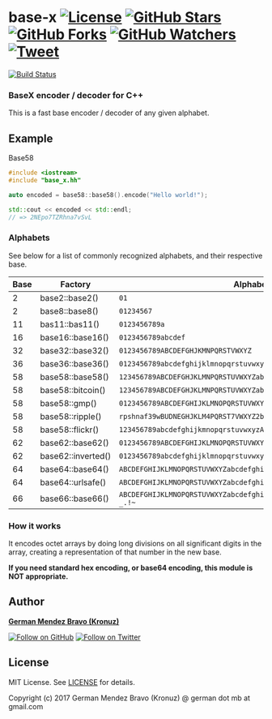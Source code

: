 ﻿# base-x [![License][license-img]][license-url] [![GitHub Stars][stars-img]][stars-url] [![GitHub Forks][forks-img]][forks-url] [![GitHub Watchers][watchers-img]][watchers-url] [![Tweet][tweet-img]][tweet-url]

[![Build Status](https://travis-ci.org/Kronuz/base-x.svg?branch=master)](https://travis-ci.org/Kronuz/base-x)

### BaseX encoder / decoder for C++

This is a fast base encoder / decoder of any given alphabet.


## Example

Base58

``` cpp
#include <iostream>
#include "base_x.hh"

auto encoded = base58::base58().encode("Hello world!");

std::cout << encoded << std::endl;
// => 2NEpo7TZRhna7vSvL
```


### Alphabets

See below for a list of commonly recognized alphabets, and their respective base.

Base | Factory             | Alphabet
-----|---------------------|-------------
   2 | base2::base2()      | `01`
   2 | base8::base8()      | `01234567`
  11 | bas11::bas11()      | `0123456789a`
  16 | base16::base16()    | `0123456789abcdef`
  32 | base32::base32()    | `0123456789ABCDEFGHJKMNPQRSTVWXYZ`
  36 | base36::base36()    | `0123456789abcdefghijklmnopqrstuvwxyz`
  58 | base58::base58()    | `123456789ABCDEFGHJKLMNPQRSTUVWXYZabcdefghijkmnopqrstuvwxyz`
  58 | base58::bitcoin()   | `123456789ABCDEFGHJKLMNPQRSTUVWXYZabcdefghijkmnopqrstuvwxyz`
  58 | base58::gmp()       | `0123456789ABCDEFGHIJKLMNOPQRSTUVWXYZabcdefghijklmnopqrstuv`
  58 | base58::ripple()    | `rpshnaf39wBUDNEGHJKLM4PQRST7VWXYZ2bcdeCg65jkm8oFqi1tuvAxyz`
  58 | base58::flickr()    | `123456789abcdefghijkmnopqrstuvwxyzABCDEFGHJKLMNPQRSTUVWXYZ`
  62 | base62::base62()    | `0123456789ABCDEFGHIJKLMNOPQRSTUVWXYZabcdefghijklmnopqrstuvwxyz`
  62 | base62::inverted()  | `0123456789abcdefghijklmnopqrstuvwxyzABCDEFGHIJKLMNOPQRSTUVWXYZ`
  64 | base64::base64()    | `ABCDEFGHIJKLMNOPQRSTUVWXYZabcdefghijklmnopqrstuvwxyz0123456789+/`
  64 | base64::urlsafe()   | `ABCDEFGHIJKLMNOPQRSTUVWXYZabcdefghijklmnopqrstuvwxyz0123456789-_`
  66 | base66::base66()    | `ABCDEFGHIJKLMNOPQRSTUVWXYZabcdefghijklmnopqrstuvwxyz0123456789-_.!~`


### How it works

It encodes octet arrays by doing long divisions on all significant digits in the
array, creating a representation of that number in the new base.

**If you need standard hex encoding, or base64 encoding, this module is NOT
appropriate.**


## Author
[**German Mendez Bravo (Kronuz)**](https://kronuz.io/)

[![Follow on GitHub][github-follow-img]][github-follow-url]
[![Follow on Twitter][twitter-follow-img]][twitter-follow-url]


## License

MIT License. See [LICENSE](LICENSE) for details.

Copyright (c) 2017 German Mendez Bravo (Kronuz) @ german dot mb at gmail.com


[license-url]: https://github.com/Kronuz/base-x/blob/master/LICENSE
[license-img]: https://img.shields.io/github/license/Kronuz/base-x.svg
[stars-url]: https://github.com/Kronuz/base-x/stargazers
[stars-img]: https://img.shields.io/github/stars/Kronuz/base-x.svg?style=social&amp;label=Stars
[forks-url]: https://github.com/Kronuz/base-x/network/members
[forks-img]: https://img.shields.io/github/forks/Kronuz/base-x.svg?style=social&amp;label=Forks
[watchers-url]: https://github.com/Kronuz/base-x/watchers
[watchers-img]: https://img.shields.io/github/watchers/Kronuz/base-x.svg?style=social&amp;label=Watchers
[tweet-img]: https://img.shields.io/twitter/url/https/github.com/Kronuz/base-x.svg?style=social
[tweet-url]: https://twitter.com/intent/tweet?text=Base-X+encoding%2Fdecoding+for+modern+C%2B%2B+by+%40germbravo:&url=https%3A%2F%2Fgithub.com%2FKronuz%2Fbase-x
[github-follow-url]: https://github.com/Kronuz
[github-follow-img]: https://img.shields.io/github/followers/Kronuz.svg?style=social&label=Follow
[twitter-follow-url]: https://twitter.com/intent/follow?screen_name=germbravo
[twitter-follow-img]: https://img.shields.io/twitter/follow/germbravo.svg?style=social&label=Follow
